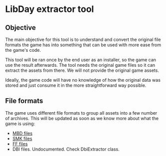 # LibDay extractor tool
## Objective
The main objective for this tool is to understand and convert the original file formats the game has into something that can be used with more ease from the game's code.

This tool will be ran once by the end user as an installer, so the game can use the result afterwards. The tool needs the original game files so it can extract the assets from there. We will not provide the original game assets.

Ideally, the game code will have no knowledge of how the original data was stored and just consume it in the more straightforward way possible.

## File formats
The game uses different file formats to group all assets into a few number of archives. This will be updated as soon as we know more about what the game is using:

- [MBD files](FileFormats/MdbFileFormat.md)
- [SMK files](FileFormats/SmkFileFormat.md)
- [FF files](FileFormats/MffFileFormat.md)
- DBI files. Undocumented. Check DbiExtractor class.
